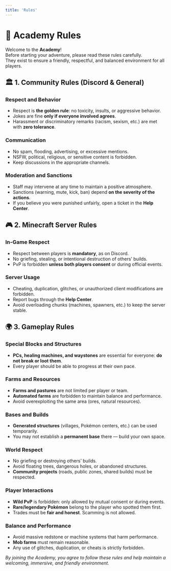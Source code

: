 ```yaml
---
title: 'Rules'
---
```


# 📜 Academy Rules

Welcome to the **Academy**!  
Before starting your adventure, please read these rules carefully.  
They exist to ensure a friendly, respectful, and balanced environment for all players.

## 🏛️ 1. Community Rules (Discord & General)

### Respect and Behavior

- Respect is **the golden rule**: no toxicity, insults, or aggressive behavior.
- Jokes are fine **only if everyone involved agrees**.
- Harassment or discriminatory remarks (racism, sexism, etc.) are met with **zero tolerance**.

### Communication

- No spam, flooding, advertising, or excessive mentions.
- NSFW, political, religious, or sensitive content is forbidden.
- Keep discussions in the appropriate channels.

### Moderation and Sanctions

- Staff may intervene at any time to maintain a positive atmosphere.
- Sanctions (warning, mute, kick, ban) depend **on the severity of the actions**.
- If you believe you were punished unfairly, open a ticket in the **Help Center**.

## 🎮 2. Minecraft Server Rules

### In-Game Respect

- Respect between players is **mandatory**, as on Discord.
- No griefing, stealing, or intentional destruction of others’ builds.
- PvP is forbidden **unless both players consent** or during official events.

### Server Usage

- Cheating, duplication, glitches, or unauthorized client modifications are forbidden.
- Report bugs through the **Help Center**.
- Avoid overloading chunks (machines, spawners, etc.) to keep the server stable.

## 🌍 3. Gameplay Rules

### Special Blocks and Structures

- **PCs, healing machines, and waystones** are essential for everyone: **do not break or loot them**.
- Every player should be able to progress at their own pace.

### Farms and Resources

- **Farms and pastures** are not limited per player or team.
- **Automated farms** are forbidden to maintain balance and performance.
- Avoid overexploiting the same area (ores, natural resources).

### Bases and Builds

- **Generated structures** (villages, Pokémon centers, etc.) can be used temporarily.
- You may not establish a **permanent base** there — build your own space.

### World Respect

- No griefing or destroying others’ builds.
- Avoid floating trees, dangerous holes, or abandoned structures.
- **Community projects** (roads, public zones, shared builds) must be respected.

### Player Interactions

- **Wild PvP** is forbidden: only allowed by mutual consent or during events.
- **Rare/legendary Pokémon** belong to the player who spotted them first.
- Trades must be **fair and honest**. Scamming is not allowed.

### Balance and Performance

- Avoid massive redstone or machine systems that harm performance.
- **Mob farms** must remain reasonable.
- Any use of glitches, duplication, or cheats is strictly forbidden.

_By joining the Academy, you agree to follow these rules and help maintain a welcoming, immersive, and friendly environment._
